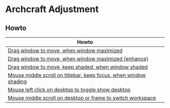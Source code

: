 
# Archcraft Adjustment


## Howto

| Howto |
| --- |
| [Drag window to move, when window maximized](https://samwhelp.github.io/archcraft-adjustment/read/howto/mousebind-adjustment/drag_window_to_move_when_window_maximized.html) |
| [Drag window to move, when window maximized (enhance)](https://samwhelp.github.io/archcraft-adjustment/read/howto/mousebind-adjustment/drag_window_to_move_when_window_maximized_enhance.html) |
| [Drag window to move, keep shaded, when window shaded](https://samwhelp.github.io/archcraft-adjustment/read/howto/mousebind-adjustment/drag_window_to_move_keep_shaded_when_window_shaded.html) |
| [Mouse middle scroll on titlebar, keep focus, when window shading](https://samwhelp.github.io/archcraft-adjustment/read/howto/mousebind-adjustment/mouse_middle_scroll_on_titlebar_keep_focus_when_window_shading.html) |
| [Mouse left click on desktop to toggle show desktop](https://samwhelp.github.io/archcraft-adjustment/read/howto/mousebind-adjustment/mouse_left_click_on_desktop_to_toggle_show_desktop.html) |
| [Mouse middle scroll on desktop or frame to switch workspace](https://samwhelp.github.io/archcraft-adjustment/read/howto/mousebind-adjustment/mouse_middle_scroll_on_desktop_or_frame_to_switch_workspace.html) |
